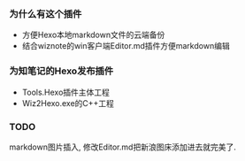 ### 为什么有这个插件
- 方便Hexo本地markdown文件的云端备份
- 结合wiznote的win客户端Editor.md插件方便markdown编辑

### 为知笔记的Hexo发布插件
- Tools.Hexo插件主体工程
- Wiz2Hexo.exe的C++工程

### TODO
markdown图片插入, 修改Editor.md把新浪图床添加进去就完美了.